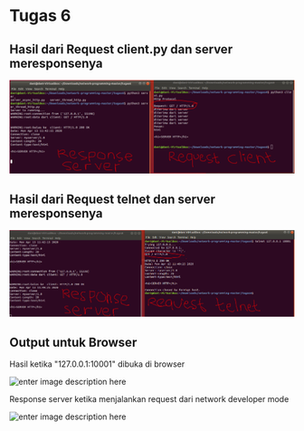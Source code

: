 # Tugas 6

## Hasil dari Request client.py dan server meresponsenya

![enter image description here](dokumentasi/client.PNG)

## Hasil dari Request telnet dan server meresponsenya

![enter image description here](dokumentasi/telnet.PNG)

##  Output untuk Browser
Hasil ketika "127.0.0.1:10001" dibuka di browser

![enter image description here](dokumentasi/brwoser.PNG)

Response server ketika menjalankan request dari network developer mode

![enter image description here](dokumentasi/brwoser_response.PNG)

